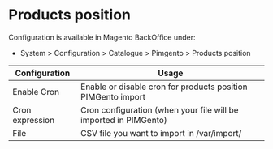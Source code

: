 **Products position**
=====================

Configuration is available in Magento BackOffice under:
* System > Configuration > Catalogue > Pimgento > Products position


| Configuration      | Usage                                                                  |
|--------------------|------------------------------------------------------------------------|
| Enable Cron        | Enable or disable cron for products position PIMGento import           |
| Cron expression    | Cron configuration (when your file will be imported in PIMGento)       |
| File               | CSV file you want to import in /var/import/                            |
